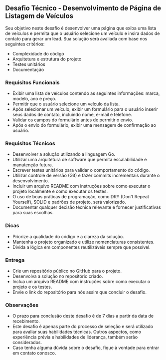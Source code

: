 ## Desafio Técnico - Desenvolvimento de Página de Listagem de Veículos

Seu objetivo neste desafio é desenvolver uma página que exiba uma lista de veículos e permita que o usuário selecione um veículo e insira dados de contato para gerar um lead. Sua solução será avaliada com base nos seguintes critérios:

-   Complexidade do código
-   Arquitetura e estrutura do projeto
-   Testes unitários
-   Documentação

### Requisitos Funcionais

-   Exibir uma lista de veículos contendo as seguintes informações: marca, modelo, ano e preço.
-   Permitir que o usuário selecione um veículo da lista.
-   Após selecionar um veículo, exibir um formulário para o usuário inserir seus dados de contato, incluindo nome, e-mail e telefone.
-   Validar os campos do formulário antes de permitir o envio.
-   Após o envio do formulário, exibir uma mensagem de confirmação ao usuário.

### Requisitos Técnicos

-   Desenvolver a solução utilizando a linguagem Go.
-   Utilizar uma arquitetura de software que permita escalabilidade e manutenção futura.
-   Escrever testes unitários para validar o comportamento do código.
-   Utilizar controle de versão (Git) e fazer commits incrementais durante o desenvolvimento.
-   Incluir um arquivo README com instruções sobre como executar o projeto localmente e como executar os testes.
-   O uso de boas práticas de programação, como DRY (Don't Repeat Yourself), SOLID e padrões de projeto, será valorizado.
-   Documentar qualquer decisão técnica relevante e fornecer justificativas para suas escolhas.

### Dicas

-   Priorize a qualidade do código e a clareza da solução.
-   Mantenha o projeto organizado e utilize nomenclaturas consistentes.
-   Divida a lógica em componentes reutilizáveis sempre que possível.

### Entrega

-   Crie um repositório público no GitHub para o projeto.
-   Desenvolva a solução no repositório criado.
-   Inclua um arquivo README com instruções sobre como executar o projeto e os testes.
-   Envie o link do repositório para nós assim que concluir o desafio.

### Observações

-   O prazo para conclusão deste desafio é de 7 dias a partir da data de recebimento.
-   Este desafio é apenas parte do processo de seleção e será utilizado para avaliar suas habilidades técnicas. Outros aspectos, como experiência prévia e habilidades de liderança, também serão considerados.
-   Caso tenha alguma dúvida sobre o desafio, fique à vontade para entrar em contato conosco.
